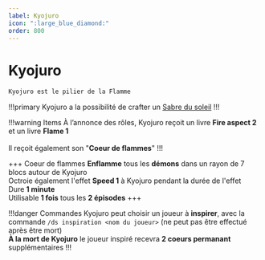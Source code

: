 ```yaml
---
label: Kyojuro
icon: ":large_blue_diamond:"
order: 800
---
```


# Kyojuro

```txt
Kyojuro est le pilier de la Flamme
```

!!!primary
Kyojuro a la possibilité de crafter un [Sabre du soleil](/demonslayer-uhc/divers/sabre)
!!!

!!!warning Items
À l’annonce des rôles, Kyojuro reçoit un livre **Fire aspect 2** et un livre **Flame 1** <br>
<br>
Il reçoit également son "**Coeur de flammes**"
!!!

+++ Coeur de flammes
**Enflamme** tous les **démons** dans un rayon de 7 blocs autour de Kyojuro<br>
Octroie également l'effet **Speed 1** à Kyojuro pendant la durée de l'effet <br>
Dure **1 minute** <br>
Utilisable **1 fois** tous les **2 épisodes**
+++

!!!danger Commandes
Kyojuro peut choisir un joueur à **inspirer**, avec la commande ```/ds inspiration <nom du joueur>``` (ne peut pas être effectué après être mort)<br>
**À la mort de Kyojuro** le joueur inspiré recevra **2 coeurs permanant** supplémentaires
!!!




